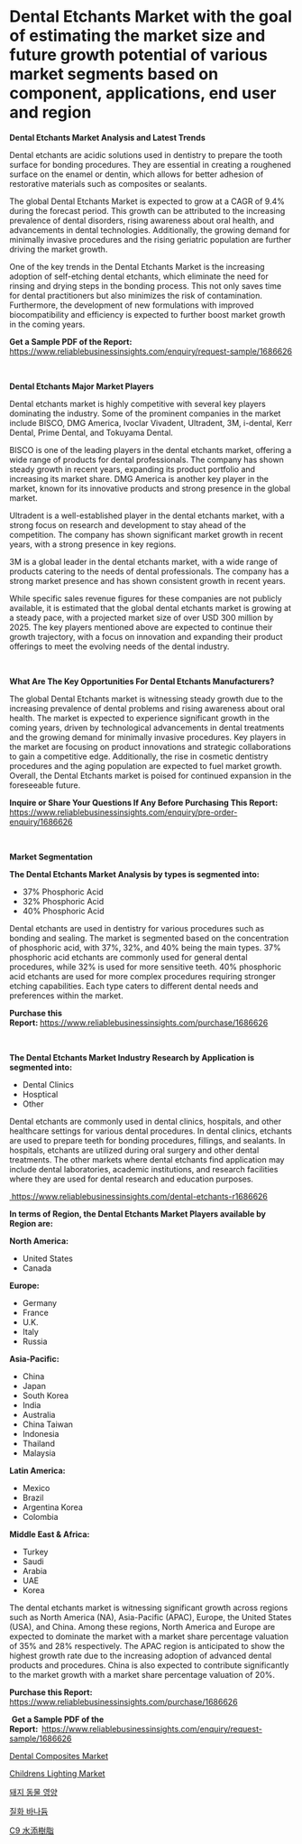 <p><h1>Dental Etchants Market with the goal of estimating the market size and future growth potential of various market segments based on component, applications, end user and region</h1></p><p><strong>Dental Etchants Market Analysis and Latest Trends</strong></p>
<p><p>Dental etchants are acidic solutions used in dentistry to prepare the tooth surface for bonding procedures. They are essential in creating a roughened surface on the enamel or dentin, which allows for better adhesion of restorative materials such as composites or sealants.</p><p>The global Dental Etchants Market is expected to grow at a CAGR of 9.4% during the forecast period. This growth can be attributed to the increasing prevalence of dental disorders, rising awareness about oral health, and advancements in dental technologies. Additionally, the growing demand for minimally invasive procedures and the rising geriatric population are further driving the market growth.</p><p>One of the key trends in the Dental Etchants Market is the increasing adoption of self-etching dental etchants, which eliminate the need for rinsing and drying steps in the bonding process. This not only saves time for dental practitioners but also minimizes the risk of contamination. Furthermore, the development of new formulations with improved biocompatibility and efficiency is expected to further boost market growth in the coming years.</p></p>
<p><strong>Get a Sample PDF of the Report:&nbsp;</strong> <a href="https://www.reliablebusinessinsights.com/enquiry/request-sample/1686626">https://www.reliablebusinessinsights.com/enquiry/request-sample/1686626</a></p>
<p>&nbsp;</p>
<p><strong>Dental Etchants Major Market Players</strong></p>
<p><p>Dental etchants market is highly competitive with several key players dominating the industry. Some of the prominent companies in the market include BISCO, DMG America, Ivoclar Vivadent, Ultradent, 3M, i-dental, Kerr Dental, Prime Dental, and Tokuyama Dental.</p><p>BISCO is one of the leading players in the dental etchants market, offering a wide range of products for dental professionals. The company has shown steady growth in recent years, expanding its product portfolio and increasing its market share. DMG America is another key player in the market, known for its innovative products and strong presence in the global market.</p><p>Ultradent is a well-established player in the dental etchants market, with a strong focus on research and development to stay ahead of the competition. The company has shown significant market growth in recent years, with a strong presence in key regions.</p><p>3M is a global leader in the dental etchants market, with a wide range of products catering to the needs of dental professionals. The company has a strong market presence and has shown consistent growth in recent years.</p><p>While specific sales revenue figures for these companies are not publicly available, it is estimated that the global dental etchants market is growing at a steady pace, with a projected market size of over USD 300 million by 2025. The key players mentioned above are expected to continue their growth trajectory, with a focus on innovation and expanding their product offerings to meet the evolving needs of the dental industry.</p></p>
<p>&nbsp;</p>
<p><strong>What Are The Key Opportunities For Dental Etchants Manufacturers?</strong></p>
<p><p>The global Dental Etchants market is witnessing steady growth due to the increasing prevalence of dental problems and rising awareness about oral health. The market is expected to experience significant growth in the coming years, driven by technological advancements in dental treatments and the growing demand for minimally invasive procedures. Key players in the market are focusing on product innovations and strategic collaborations to gain a competitive edge. Additionally, the rise in cosmetic dentistry procedures and the aging population are expected to fuel market growth. Overall, the Dental Etchants market is poised for continued expansion in the foreseeable future.</p></p>
<p><strong>Inquire or Share Your Questions If Any Before Purchasing This Report:</strong> <a href="https://www.reliablebusinessinsights.com/enquiry/pre-order-enquiry/1686626">https://www.reliablebusinessinsights.com/enquiry/pre-order-enquiry/1686626</a></p>
<p>&nbsp;</p>
<p><strong>Market Segmentation</strong></p>
<p><strong>The Dental Etchants Market Analysis by types is segmented into:</strong></p>
<p><ul><li>37% Phosphoric Acid</li><li>32% Phosphoric Acid</li><li>40% Phosphoric Acid</li></ul></p>
<p><p>Dental etchants are used in dentistry for various procedures such as bonding and sealing. The market is segmented based on the concentration of phosphoric acid, with 37%, 32%, and 40% being the main types. 37% phosphoric acid etchants are commonly used for general dental procedures, while 32% is used for more sensitive teeth. 40% phosphoric acid etchants are used for more complex procedures requiring stronger etching capabilities. Each type caters to different dental needs and preferences within the market.</p></p>
<p><strong>Purchase this Report:&nbsp;</strong><a href="https://www.reliablebusinessinsights.com/purchase/1686626">https://www.reliablebusinessinsights.com/purchase/1686626</a></p>
<p>&nbsp;</p>
<p><strong>The Dental Etchants Market Industry Research by Application is segmented into:</strong></p>
<p><ul><li>Dental Clinics</li><li>Hosptical</li><li>Other</li></ul></p>
<p><p>Dental etchants are commonly used in dental clinics, hospitals, and other healthcare settings for various dental procedures. In dental clinics, etchants are used to prepare teeth for bonding procedures, fillings, and sealants. In hospitals, etchants are utilized during oral surgery and other dental treatments. The other markets where dental etchants find application may include dental laboratories, academic institutions, and research facilities where they are used for dental research and education purposes.</p></p>
<p><a href="https://www.reliablebusinessinsights.com/dental-etchants-r1686626">&nbsp;https://www.reliablebusinessinsights.com/dental-etchants-r1686626</a></p>
<p><strong>In terms of Region, the Dental Etchants Market Players available by Region are:</strong></p>
<p>
    <p> <strong> North America: </strong>
        <ul>
            <li>United States</li>
            <li>Canada</li>
        </ul>
        </p> 
    <p> <strong> Europe: </strong>
        <ul>
            <li>Germany</li>
            <li>France</li>
            <li>U.K.</li>
            <li>Italy</li>
            <li>Russia</li>
        </ul>
        </p> 
    <p> <strong> Asia-Pacific: </strong>
        <ul>
            <li>China</li>
            <li>Japan</li>
            <li>South Korea</li>
            <li>India</li>
            <li>Australia</li>
            <li>China Taiwan</li>
            <li>Indonesia</li>
            <li>Thailand</li>
            <li>Malaysia</li>
        </ul>
        </p> 
    <p> <strong> Latin America: </strong>
        <ul>
            <li>Mexico</li>
            <li>Brazil</li>
            <li>Argentina Korea</li>
            <li>Colombia</li>
        </ul>
        </p> 
    <p> <strong> Middle East & Africa: </strong>
        <ul>
            <li>Turkey</li>
            <li>Saudi</li>
            <li>Arabia</li>
            <li>UAE</li>
            <li>Korea</li>
        </ul>
    </p>
    </p>
<p><p>The dental etchants market is witnessing significant growth across regions such as North America (NA), Asia-Pacific (APAC), Europe, the United States (USA), and China. Among these regions, North America and Europe are expected to dominate the market with a market share percentage valuation of 35% and 28% respectively. The APAC region is anticipated to show the highest growth rate due to the increasing adoption of advanced dental products and procedures. China is also expected to contribute significantly to the market growth with a market share percentage valuation of 20%.</p></p>
<p><strong>Purchase this Report: </strong><a href="https://www.reliablebusinessinsights.com/purchase/1686626">https://www.reliablebusinessinsights.com/purchase/1686626</a></p>
<p>&nbsp;<strong>Get a Sample PDF of the Report:&nbsp;&nbsp;</strong><a href="https://www.reliablebusinessinsights.com/enquiry/request-sample/1686626">https://www.reliablebusinessinsights.com/enquiry/request-sample/1686626</a></p>
<p><strong></strong></p>
<p><p><a href="https://github.com/Valeridd446677/Market-Research-Report-List-1/blob/main/dental-composites-market.md">Dental Composites Market</a></p><p><a href="https://issuu.com/reportprime-2/docs/childrens-lighting-market-size-2030_4e329185f3a3c8">Childrens Lighting Market</a></p><p><a href="https://github.com/novabrown3/Market-Research-Report-List-1/blob/main/7158449106071.md">돼지 동물 영양</a></p><p><a href="https://github.com/durgin521/Market-Research-Report-List-1/blob/main/5557111106072.md">질화 바나듐</a></p><p><a href="https://github.com/zoetazuur/Market-Research-Report-List-2/blob/main/8513998111170.md">C9 水添樹脂</a></p></p>